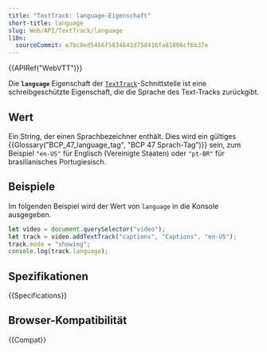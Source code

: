 ```yaml
---
title: "TextTrack: language-Eigenschaft"
short-title: language
slug: Web/API/TextTrack/language
l10n:
  sourceCommit: e7bc0ed5466f5834641d75d416fa81886cf6b37e
---
```


{{APIRef("WebVTT")}}

Die **`language`** Eigenschaft der [`TextTrack`](/de/docs/Web/API/TextTrack)-Schnittstelle ist eine schreibgeschützte Eigenschaft, die die Sprache des Text-Tracks zurückgibt.

## Wert

Ein String, der einen Sprachbezeichner enthält. Dies wird ein gültiges {{Glossary("BCP_47_language_tag", "BCP 47 Sprach-Tag")}} sein, zum Beispiel `"en-US"` für Englisch (Vereinigte Staaten) oder `"pt-BR"` für brasilianisches Portugiesisch.

## Beispiele

Im folgenden Beispiel wird der Wert von `language` in die Konsole ausgegeben.

```js
let video = document.querySelector("video");
let track = video.addTextTrack("captions", "Captions", "en-US");
track.mode = "showing";
console.log(track.language);
```

## Spezifikationen

{{Specifications}}

## Browser-Kompatibilität

{{Compat}}

